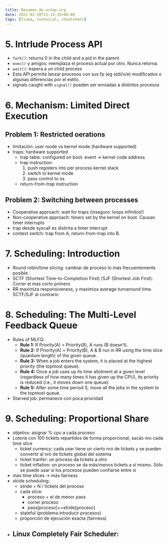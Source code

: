 ```yaml
---
title: Resumen de ostep.org
date: 2022-03-20T22:15:35+00:00
tags: [fiuba, technical, cheatsheet]
---
```


# 5. Intrlude Process API

- `fork()`: returns 0 in the child and a pid in the parent
- `exec()` y amigos: reemplaza el proceso actual por otro. Nunca retorna.
- `wait()`: espera a un child process
- Esta API permite lanzar procesos con sus fp (eg stdi/o/e) modificados o algunas diferencias por el estilo.
- signals caught with `signal()` pueden ser enviadas a distintos procesos

# 6. Mechanism: Limited Direct Execution
## Problem 1: Restricted oerations
- limitación: user mode vs kernel mode (hardware supported)
- traps: hardware supported 
	- trap table: configured on boot. event -> kernel code address
	- trap instruction:
		1. push registers into per process kernel stack
		2. switch to kernel mode
		3. pass control to os
	- return-from-trap instruction 
## Problem 2: Switching between processes
- Cooperative approach: wait for traps (inseguro: loops infinitos!)
- Non-cooperative approach: timers set by the kernel on boot. Causan timer interrupts
- trap desde syscall es distinta a timer interrupt
- context switch: trap from A, return-from-trap  into B.

# 7. Scheduling: Introduction
- Round robin/time slicing: cambiar de proceso lo más frecuentemente posible
- SCTF (Shortest Time-to-Completion First) /SJF (Shortest Job First): Correr el más corto primero
- RR maximiza responsiveness, y maximiza average turnaround time. SCTF/SJF al contrario

# 8. Scheduling:  The Multi-Level Feedback Queue
- Rules of MLFQ:
	- **Rule 1:** If Priority(A) > Priority(B), A runs (B doesn’t).
	- **Rule 2:** If Priority(A) = Priority(B), A & B run in RR using the time slice (quantum length) of the given queue.
	- **Rule 3:** When a job enters the system, it is placed at the highest priority (the topmost queue).
	- **Rule 4:** Once a job uses up its time allotment at a given level (regardless of how many times it has given up the CPU), its priority is reduced (i.e., it moves down one queue).
	- **Rule 5:** After some time period S, move all the jobs in the system to the topmost queue.
- Starved job: permanece con poca prioridad

# 9. Scheduling: Proportional Share
- objetivo: asignar % cpu a cada proceso
- Lotería con 100 tickets repartidos de forma proporcional, sacás nro cada time slice
  - ticket currency: cada user tiene un cierto nro de tickets y se pueden convertir al nro de tickets global del sistema
  - ticket tranfer: un proceso da tickets a otro
  - ticket inflation: un proceso se da más/menos tickets a sí mismo. Sólo se puede usar si los procesos pueden confiarse entre sí
- más time slices -> más fairness
- stride scheduling: 
  - stride = N / tickets del proceso
  - cada slice:
    - proceso = el de menor pass
    - correr proceso
    - pass[proceso]+=stride[proceso]
  - stateful (problema introducir procesos)
  - proporción de ejecución exacta (fairness)
- Linux Completely Fair Scheduler:
  -
